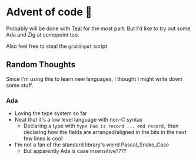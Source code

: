 
# Advent of code :tada:

Probably will be done with [Teal](https://github.com/teal-language/tl) for the most part. But I'd like to try out some Ada and Zig at somepoint too.

Also feel free to steal the `grabInput` script


## Random Thoughts

Since I'm using this to learn new languages, I thought I might write down some stuff.

### Ada

 - Loving the type system so far
 - Neat that it's a low level language with non-C syntax
 	- Declaring a type with `type Foo is record ... end record;` then declaring how the fields are arranged/aligned in the bits in the next few lines is cool
 - I'm not a fan of the standard library's weird Pascal\_Snake\_Case
 	- But apparently Ada is case insensitive????

